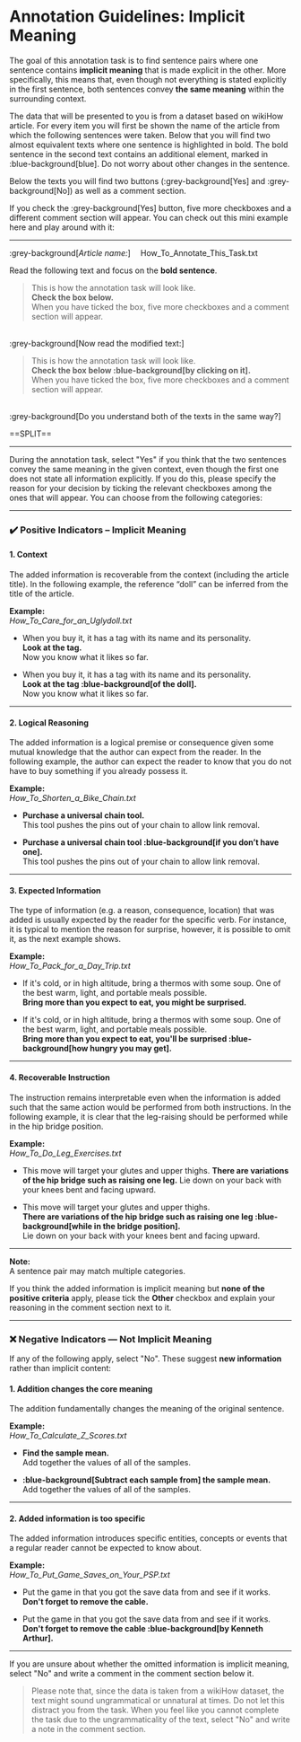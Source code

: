# Annotation Guidelines: Implicit Meaning

The goal of this annotation task is to find sentence pairs where one sentence contains **implicit meaning** that is made explicit in the other. More specifically, this means that, even though not everything is stated explicitly in the first sentence, both sentences convey **the same meaning** within the surrounding context.

The data that will be presented to you is from a dataset based on wikiHow article. For every item you will first be shown the name of the article from which the following sentences were taken. Below that you will find two almost equivalent texts where one sentence is highlighted in bold. The bold sentence in the second text contains an additional element, marked in :blue-background[blue]. Do not worry about other changes in the sentence. 

Below the texts you will find two buttons (:grey-background[Yes] and :grey-background[No]) as well as a comment section.

If you check the :grey-background[Yes] button, five more checkboxes and a different comment section will appear. You can check out this mini example here and play around with it:

---
:grey-background[*Article name:*] &emsp;How_To_Annotate_This_Task.txt

Read the following text and focus on the **bold sentence**. 
 

> This is how the annotation task will look like.  
> **Check the box below.**  
> When you have ticked the box, five more checkboxes and a comment section will appear.  
 
\
:grey-background[Now read the modified text:] 
 

> This is how the annotation task will look like.  
> **Check the box below :blue-background[by clicking on it].**  
> When you have ticked the box, five more checkboxes and a comment section will appear. 
 
\
:grey-background[Do you understand both of the texts in the same way?]

==SPLIT==

---

During the annotation task, select "Yes" if you think that the two sentences convey the same meaning in the given context, even though the first one does not state all information explicitly. If you do this, please specify the reason for your decision by ticking the relevant checkboxes among the ones that will appear. You can choose from the following categories:

---

### ✔️ Positive Indicators – Implicit Meaning

#### **1. Context**
The added information is recoverable from the context (including the article title). In the following example, the reference “doll” can be inferred from the title of the article.

**Example:**  
*How_To_Care_for_an_Uglydoll.txt*  
* When you buy it, it has a tag with its name and its personality.  
  **Look at the tag.**  
  Now you know what it likes so far.

* When you buy it, it has a tag with its name and its personality.  
  **Look at the tag :blue-background[of the doll].**  
  Now you know what it likes so far.

---

#### **2. Logical Reasoning**
The added information is a logical premise or consequence given some mutual knowledge that the author can expect from the reader. In the following example, the author can expect the reader to know that you do not have to buy something if you already possess it.

**Example:**  
*How_To_Shorten_a_Bike_Chain.txt*  
* **Purchase a universal chain tool.**  
  This tool pushes the pins out of your chain to allow link removal.

* **Purchase a universal chain tool :blue-background[if you don’t have one].**  
  This tool pushes the pins out of your chain to allow link removal.

---

#### **3. Expected Information**

The type of information (e.g. a reason, consequence, location) that was added is usually expected by the reader for the specific verb. For instance, it is typical to mention the reason for surprise, however, it is possible to omit it, as the next example shows.

**Example:**  
*How_To_Pack_for_a_Day_Trip.txt*  
* If it's cold, or in high altitude, bring a thermos with some soup. One of the best warm, light, and portable meals possible.  
  **Bring more than you expect to eat, you might be surprised.**

* If it's cold, or in high altitude, bring a thermos with some soup. One of the best warm, light, and portable meals possible.  
  **Bring more than you expect to eat, you'll be surprised :blue-background[how hungry you may get].**

---

#### **4. Recoverable Instruction**
The instruction remains interpretable even when the information is added such that the same action would be performed from both instructions. In the following example, it is clear that the leg-raising should be performed while in the hip bridge position.

**Example:**  
*How_To_Do_Leg_Exercises.txt*  
* This move will target your glutes and upper thighs.  **There are variations of the hip bridge such as raising one leg.** 
  Lie down on your back with your knees bent and facing upward.

* This move will target your glutes and upper thighs.  
  **There are variations of the hip bridge such as raising one leg :blue-background[while in the bridge position].**  
  Lie down on your back with your knees bent and facing upward.

---

**Note:**  
A sentence pair may match multiple categories.  

[comment]: # (For example, the third example could also fall under **Context**, since what one might be surprised about is evident from the immediate context.)

If you think the added information is implicit meaning but **none of the positive criteria** apply, please tick the **Other** checkbox and explain your reasoning in the comment section next to it.

---

### ❌ Negative Indicators — Not Implicit Meaning

If any of the following apply, select "No". These suggest **new information** rather than implicit content:

#### **1. Addition changes the core meaning**
The addition fundamentally changes the meaning of the original sentence.

**Example:**  
*How_To_Calculate_Z_Scores.txt* 
* **Find the sample mean.**  
  Add together the values of all of the samples.

* **:blue-background[Subtract each sample from] the sample mean.**  
  Add together the values of all of the samples.

---

#### **2. Added information is too specific**
The added information introduces specific entities, concepts or events that a regular reader cannot be expected to know about.

**Example:**  
*How_To_Put_Game_Saves_on_Your_PSP.txt*  
* Put the game in that you got the save data from and see if it works.  
  **Don't forget to remove the cable.**

* Put the game in that you got the save data from and see if it works.  
  **Don't forget to remove the cable :blue-background[by Kenneth Arthur].**

---

If you are unsure about whether the omitted information is implicit meaning, select "No" and write a comment in the comment section below it.

> Please note that, since the data is taken from a wikiHow dataset, the text might sound ungrammatical or unnatural at times. Do not let this distract you from the task. When you feel like you cannot complete the task due to the ungrammaticality of the text, select "No" and write a note in the comment section. 